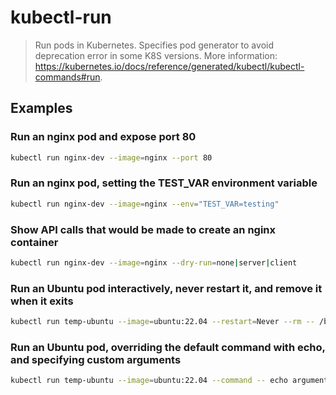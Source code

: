 # kubectl-run

> Run pods in Kubernetes. Specifies pod generator to avoid deprecation error in some K8S versions. More information: <https://kubernetes.io/docs/reference/generated/kubectl/kubectl-commands#run>.

## Examples

### Run an nginx pod and expose port 80

```bash
kubectl run nginx-dev --image=nginx --port 80
```

### Run an nginx pod, setting the TEST_VAR environment variable

```bash
kubectl run nginx-dev --image=nginx --env="TEST_VAR=testing"
```

### Show API calls that would be made to create an nginx container

```bash
kubectl run nginx-dev --image=nginx --dry-run=none|server|client
```

### Run an Ubuntu pod interactively, never restart it, and remove it when it exits

```bash
kubectl run temp-ubuntu --image=ubuntu:22.04 --restart=Never --rm -- /bin/bash
```

### Run an Ubuntu pod, overriding the default command with echo, and specifying custom arguments

```bash
kubectl run temp-ubuntu --image=ubuntu:22.04 --command -- echo argument1 argument2 ...
```
